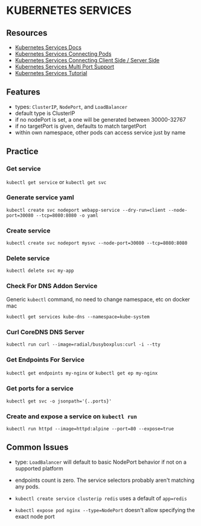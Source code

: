 # KUBERNETES SERVICES

## Resources

- [Kubernetes Services Docs](https://kubernetes.io/docs/concepts/services-networking/service)
- [Kubernetes Services Connecting Pods](https://kubernetes.io/docs/concepts/services-networking/connect-applications-service/)
- [Kubernetes Services Connecting Client Side / Server Side](https://kubernetes.io/docs/tasks/access-application-cluster/connecting-frontend-backend/)
- [Kubernetes Services Multi Port Support](https://kubernetes.io/docs/concepts/services-networking/service/#multi-port-services)
- [Kubernetes Services Tutorial](https://kubernetes.io/docs/tutorials/kubernetes-basics/expose/expose-intro/)

## Features

- types: `ClusterIP`, `NodePort`, and `LoadBalancer`
- default type is ClusterIP
- if no nodePort is set, a one will be generated between 30000-32767
- if no targetPort is given, defaults to match targetPort
- within own namespace, other pods can access service just by name

## Practice

### Get service
`kubectl get service` or `kubectl get svc`

### Generate service yaml
`kubectl create svc nodeport webapp-service --dry-run=client --node-port=30080 --tcp=8080:8080 -o yaml`

### Create service
`kubectl create svc nodeport mysvc --node-port=30080 --tcp=8080:8080`

### Delete service

`kubectl delete svc my-app`

### Check For DNS Addon Service

Generic `kubectl` command, no need to change namespace, etc on docker mac

`kubectl get services kube-dns --namespace=kube-system`

### Curl CoreDNS DNS Server

`kubectl run curl --image=radial/busyboxplus:curl -i --tty`

### Get Endpoints For Service

`kubectl get endpoints my-nginx` or `kubectl get ep my-nginx`

### Get ports for a service
`kubectl get svc -o jsonpath='{..ports}'`

### Create and expose a service on `kubectl run`

`kubectl run httpd --image=httpd:alpine --port=80 --expose=true`

## Common Issues

- type: `LoadBalancer` will default to basic NodePort behavior if not on a supported platform

- endpoints count is zero. The service selectors probably aren't matching any pods.
- `kubectl create service clusterip redis` uses a default of `app=redis`
- `kubectl expose pod nginx --type=NodePort` doesn't allow specifying the exact node port